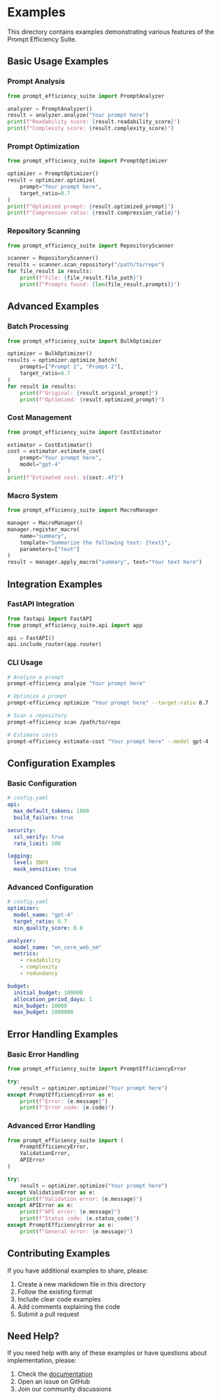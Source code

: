 # Examples

This directory contains examples demonstrating various features of the Prompt Efficiency Suite.

## Basic Usage Examples

### Prompt Analysis
```python
from prompt_efficiency_suite import PromptAnalyzer

analyzer = PromptAnalyzer()
result = analyzer.analyze("Your prompt here")
print(f"Readability score: {result.readability_score}")
print(f"Complexity score: {result.complexity_score}")
```

### Prompt Optimization
```python
from prompt_efficiency_suite import PromptOptimizer

optimizer = PromptOptimizer()
result = optimizer.optimize(
    prompt="Your prompt here",
    target_ratio=0.7
)
print(f"Optimized prompt: {result.optimized_prompt}")
print(f"Compression ratio: {result.compression_ratio}")
```

### Repository Scanning
```python
from prompt_efficiency_suite import RepositoryScanner

scanner = RepositoryScanner()
results = scanner.scan_repository("/path/to/repo")
for file_result in results:
    print(f"File: {file_result.file_path}")
    print(f"Prompts found: {len(file_result.prompts)}")
```

## Advanced Examples

### Batch Processing
```python
from prompt_efficiency_suite import BulkOptimizer

optimizer = BulkOptimizer()
results = optimizer.optimize_batch(
    prompts=["Prompt 1", "Prompt 2"],
    target_ratio=0.7
)
for result in results:
    print(f"Original: {result.original_prompt}")
    print(f"Optimized: {result.optimized_prompt}")
```

### Cost Management
```python
from prompt_efficiency_suite import CostEstimator

estimator = CostEstimator()
cost = estimator.estimate_cost(
    prompt="Your prompt here",
    model="gpt-4"
)
print(f"Estimated cost: ${cost:.4f}")
```

### Macro System
```python
from prompt_efficiency_suite import MacroManager

manager = MacroManager()
manager.register_macro(
    name="summary",
    template="Summarize the following text: {text}",
    parameters=["text"]
)
result = manager.apply_macro("summary", text="Your text here")
```

## Integration Examples

### FastAPI Integration
```python
from fastapi import FastAPI
from prompt_efficiency_suite.api import app

api = FastAPI()
api.include_router(app.router)
```

### CLI Usage
```bash
# Analyze a prompt
prompt-efficiency analyze "Your prompt here"

# Optimize a prompt
prompt-efficiency optimize "Your prompt here" --target-ratio 0.7

# Scan a repository
prompt-efficiency scan /path/to/repo

# Estimate costs
prompt-efficiency estimate-cost "Your prompt here" --model gpt-4
```

## Configuration Examples

### Basic Configuration
```yaml
# config.yaml
api:
  max_default_tokens: 1800
  build_failure: true

security:
  ssl_verify: true
  rate_limit: 100

logging:
  level: INFO
  mask_sensitive: true
```

### Advanced Configuration
```yaml
# config.yaml
optimizer:
  model_name: "gpt-4"
  target_ratio: 0.7
  min_quality_score: 0.8

analyzer:
  model_name: "en_core_web_sm"
  metrics:
    - readability
    - complexity
    - redundancy

budget:
  initial_budget: 100000
  allocation_period_days: 1
  min_budget: 10000
  max_budget: 1000000
```

## Error Handling Examples

### Basic Error Handling
```python
from prompt_efficiency_suite import PromptEfficiencyError

try:
    result = optimizer.optimize("Your prompt here")
except PromptEfficiencyError as e:
    print(f"Error: {e.message}")
    print(f"Error code: {e.code}")
```

### Advanced Error Handling
```python
from prompt_efficiency_suite import (
    PromptEfficiencyError,
    ValidationError,
    APIError
)

try:
    result = optimizer.optimize("Your prompt here")
except ValidationError as e:
    print(f"Validation error: {e.message}")
except APIError as e:
    print(f"API error: {e.message}")
    print(f"Status code: {e.status_code}")
except PromptEfficiencyError as e:
    print(f"General error: {e.message}")
```

## Contributing Examples

If you have additional examples to share, please:

1. Create a new markdown file in this directory
2. Follow the existing format
3. Include clear code examples
4. Add comments explaining the code
5. Submit a pull request

## Need Help?

If you need help with any of these examples or have questions about implementation, please:

1. Check the [documentation](../)
2. Open an issue on GitHub
3. Join our community discussions
